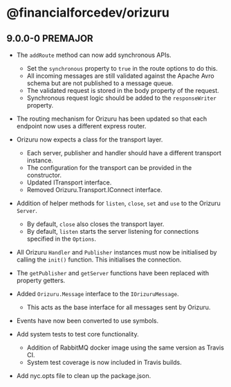 # @financialforcedev/orizuru

## 9.0.0-0 PREMAJOR

- The `addRoute` method can now add synchronous APIs.
	- Set the `synchronous` property to `true` in the route options to do this.
	- All incoming messages are still validated against the Apache Avro schema but are not published to a message queue.
	- The validated request is stored in the body property of the request.
	- Synchronous request logic should be added to the `responseWriter` property.
- The routing mechanism for Orizuru has been updated so that each endpoint now uses a different express router.
- Orizuru now expects a class for the transport layer.
	- Each server, publisher and handler should have a different transport instance.
	- The configuration for the transport can be provided in the constructor.
	- Updated ITransport interface.
	- Removed Orizuru.Transport.IConnect interface.
- Addition of helper methods for `listen`, `close`, `set` and `use` to the Orizuru `Server`.
	- By default, `close` also closes the transport layer.
	- By default, `listen` starts the server listening for connections specified in the `Options`.
- All Orizuru `Handler` and `Publisher` instances must now be initialised by calling the `init()` function. This initialises the connection.
- The `getPublisher` and `getServer` functions have been replaced with property getters.
- Added `Orizuru.Message` interface to the `IOrizuruMessage`.
	- This acts as the base interface for all messages sent by Orizuru.

- Events have now been converted to use symbols.
- Add system tests to test core functionality.
	- Addition of RabbitMQ docker image using the same version as Travis CI.
	- System test coverage is now included in Travis builds.
- Add nyc.opts file to clean up the package.json.
